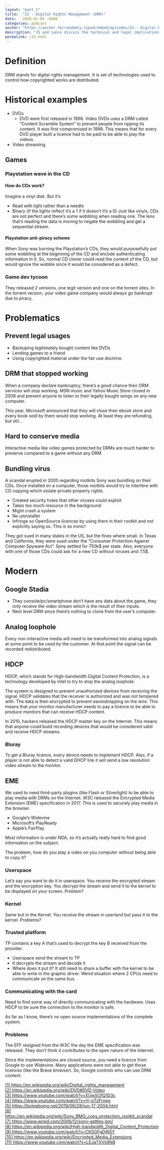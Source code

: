 ```yaml
---
layout: "post_1"
title:  "22 - Digital Rights Management (DRM)"
date:   2020-01-04 -0400
categories: podcast
anchor: "https://anchor.fm/randomly-typed/embed/episodes/22---Digital-Rights-Management-DRM-e9ngkc"
description: "JS and Lance discuss the technical and legal implications of digital rights management systems of the past, leading up to the complex and secretive implementations of today"
permalink: /22.html
---
```


# Definition <span class="footnote"></span>
DRM stands for digital rights management. It is set of technologies used to control how copyrighted works are distributed.

# Historical examples
- DVDs <span class="footnote"></span>
  - DVD were first released in 1996. Video DVDs uses a DRM called “Content Scramble System” to prevent people from ripping its content. It was first compromised in 1999. This means that for every DVD player built a licence had to be paid to be able to play the videos.
- Video streaming

## Games
### Playstation wave in the CD <span class="footnote"></span> <span class="footnote"></span>
#### How do CDs work?
Imagine a vinyl disk. But it’s
- Read with light rather than a needle
- Binary (if the lights reflect it’s a 1 if it doesn’t it’s a 0)
Just like vinyls, CDs are not perfect and there’s some wobbling when reading one. The lens that’s reading the data is moving to negate the wobbling and get a sequential stream.

#### Playstation anti-piracy scheme
When Sony was burning the Playstation’s CDs, they would purposefully put some wobbling at the beginning of the CD and encode authenticating information in it. So, normal CD cloner could read the content of the CD, but would ignore the wobble since it would be considered as a defect.

### Game dev tycoon
They released 2 versions, one legit version and one on the torrent sites. In the torrent version, your video game company would always go bankrupt due to piracy.

# Problematics
## Prevent legal usages
- Backuping legitimately bought content like DVDs
- Lending games to a friend
- Using copyrighted material under the fair use doctrine.


## DRM that stopped working
When a company declare bankruptcy, there’s a good chance their DRM services will stop working. MSN music and Yahoo Music Store closed in 2008 and prevent anyone to listen to their legally bought songs on any new computer.

This year, Microsoft announced that they will close their ebook store and every book sold by them would stop working. At least they are refunding, but stil... <span class="footnote"></span>

## Hard to conserve media
Interactive media like video games protected by DRMs are much harder to preserve compared to a game without any DRM.

## Bundling virus <span class="footnote"></span> <span class="footnote"></span>
A scandal erupted in 2005 regarding rootkits Sony was bundling on their CDs. Once installed on a computer, those rootkits would try to interfere with CD copying which violate private property rights.

- Created security holes that other viruses could exploit
- Takes too much resource in the background
- Might crash a system
- No uninstaller
- Infringe so OpenSource licences by using them in their rootkit and not explicitly saying so. This is so ironic!

They got sued in many states in the US, but the fines where small. In Texas and California, they were sued under the “Consumer Protection Against Computer Spyware Act”. Sony settled for 750k$ per state. Also, everyone with one of those CDs could ask for a new CD without viruses and 7.5$.

# Modern
## Google Stadia
- They console/pc/smartphone don’t have any data about the game, they only receive the video stream which is the result of their inputs.
- Next level DRM since there’s nothing to clone from the user’s computer.

## Analog loophole
Every non-interactive media will need to be transformed into analog signals at some point to be used by the customer. At that point the signal can be recorded redistributed.

## HDCP <span class="footnote"></span>
HDCP, which stands for High-bandwidth Digital Content Protection, is a technology developed by Intel to try to stop the analog loophole.

The system is designed to prevent unauthorized devices from receiving the signal. HDCP validates that the receiver is authorized and was not tempered with. The data is then encrypted to prevent eavesdropping on the wire. This means that your monitor manufacturer needs to pay a licence to be able to produce monitors that can receive HDCP content.

In 2010, hackers released the HDCP master key on the Internet. This means that anyone could build recording devices that would be considered valid and receive HDCP streams.

### Bluray
To get a Bluray licence, every device needs to implement HDCP. Also, if a player is not able to detect a valid DHCP link it will send a low resolution video stream to the monitor.

## EME <span class="footnote"></span> <span class="footnote"></span> <span class="footnote"></span>
We used to need third-party plugins (like Flash or Silverlight) to be able to play media with DRMs on the Internet. W3C released the Encrypted Media Extension (EME) specification in 2017. This is used to securely play media in the browser.

- Google’s Widevine
- Microsoft’s PlayReady
- Apple’s FairPlay

Most information is under NDA, so it’s actually really hard to find good information on the subject.

The problem, how do you play a video on you computer without being able to copy it?

### Userspace
Let’s say you want to do it in userspace.
You receive the encrypted stream and the encryption key.
You decrypt the stream and send it to the kernel to be displayed on your screen.
Problem?

### Kernel
Same but in the Kernel. You receive the stream in userland but pass it to the kernel.
Problems?

### Trusted platform
TP contains a key A that’s used to decrypt the key B received from the provider.
- Userspace send the stream to TP
- It decrypts the stream and decode it
- Where does it put it? It still need to share a buffer with the kernel to be able to write in the graphic driver. Weird situation where 2 CPUs need to communicate on the same bus.

### Communicating with the card
Need to find some way of directly communicating with the hardware. Uses HDCP to be sure the connection to the monitor is safe.

As far as I know, there’s no open source implementations of the complete system.

### Problems
The EFF resigned from the W3C the day the EME specification was released. They don’t think it contributes to the open nature of the Internet.

Since the implementations are closed source, you need a licence from Google to use Widevine. Many applications were not able to get those licences (like the Brave browser). So, Google controls who can use DRM content.

<span class="footnotes">
  <a href="https://en.wikipedia.org/wiki/Digital_rights_management">[1] https://en.wikipedia.org/wiki/Digital_rights_management</a> <br/>
  <a href="https://en.wikipedia.org/wiki/DVD#DVD-Video">[2] https://en.wikipedia.org/wiki/DVD#DVD-Video</a> <br/>
  <a href=" https://www.youtube.com/watch?v=XUwSOfQ1D3c">[3]  https://www.youtube.com/watch?v=XUwSOfQ1D3c</a> <br/>
  <a href=" https://www.youtube.com/watch?v=H-jxTzFrnpg">[4]  https://www.youtube.com/watch?v=H-jxTzFrnpg</a> <br/>
  <a href=" https://boingboing.net/2019/06/28/jun-17-2004.html">[5]  https://boingboing.net/2019/06/28/jun-17-2004.html</a> <br/>
  <a href=" https://en.wikipedia.org/wiki/Sony_BMG_copy_protection_rootkit_scandal">[6]  https://en.wikipedia.org/wiki/Sony_BMG_copy_protection_rootkit_scandal</a> <br/>
  <a href=" https://www.wired.com/2006/12/sony-settles-bm/">[7]  https://www.wired.com/2006/12/sony-settles-bm/</a> <br/>
  <a href=" https://en.wikipedia.org/wiki/High-bandwidth_Digital_Content_Protection">[8]  https://en.wikipedia.org/wiki/High-bandwidth_Digital_Content_Protection</a> <br/>
  <a href=" https://www.youtube.com/watch?v=CK5GFgDjN5Y">[9]  https://www.youtube.com/watch?v=CK5GFgDjN5Y</a> <br/>
  <a href=" https://en.wikipedia.org/wiki/Encrypted_Media_Extensions">[10]  https://en.wikipedia.org/wiki/Encrypted_Media_Extensions</a> <br/>
  <a href=" https://www.youtube.com/watch?v=LEJqTXVs9N8">[11]  https://www.youtube.com/watch?v=LEJqTXVs9N8</a> <br/>
</span>
